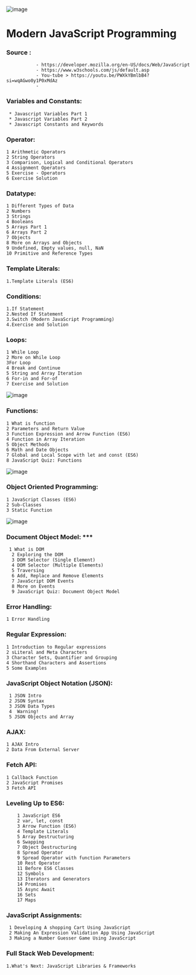 ![image](https://github.com/ADATYA/JavaScript-by-bohubrihi/assets/97549431/238e5cc4-edb9-4865-9d1a-2221587d0273)
# Modern JavaScript Programming  
  ### Source : 
               - https://developer.mozilla.org/en-US/docs/Web/JavaScript
               - https://www.w3schools.com/js/default.asp
               - You-tube > https://youtu.be/PWXkYBmlbB4?si=wqAGwo0y1P0xMdAz
               - 
               
 
  ### Variables and Constants:  
     * Javascript Variables Part 1
     * Javascript Variables Part 2
     * Javascript Constants and Keywords
     
### Operator:
    1 Arithmetic Operators
    2 String Operators
    3 Comparison, Logical and Conditional Operators
    4 Assignment Operators
    5 Exercise - Operators
    6 Exercise Solution
    
### Datatype:
    1 Different Types of Data
    2 Numbers
    3 Strings
    4 Booleans
    5 Arrays Part 1
    6 Arrays Part 2
    7 Objects
    8 More on Arrays and Objects
    9 Undefined, Empty values, null, NaN
    10 Primitive and Reference Types
    
### Template Literals:
    1.Template Literals (ES6)
    
### Conditions:
    1.If Statement
    2.Nested If Statement
    3.Switch (Modern JavaScript Programming)
    4.Exercise and Solution
    
### Loops:
    1 While Loop
    2 More on While Loop  
    3For Loop
    4 Break and Continue   
    5 String and Array Iteration   
    6 For-in and For-of  
    7 Exercise and Solution

![image](https://github.com/ADATYA/JavaScript-by-bohubrihi/assets/97549431/327916d0-975e-4611-8458-5734f609cbc4)
   
### Functions:
    1 What is function 
    2 Parameters and Return Value 
    3 Function Expression and Arrow Function (ES6) 
    4 Function in Array Iteration  
    5 Object Methods    
    6 Math and Date Objects 
    7 Global and Local Scope with let and const (ES6)    
    8 JavaScript Quiz: Functions

![image](https://github.com/ADATYA/JavaScript-by-bohubrihi/assets/97549431/02678ff9-1479-4672-9942-fcd9d2a38371)

### Object Oriented Programming:
    1 JavaScript Classes (ES6)
    2 Sub-Classes 
    3 Static Function
    
![image](https://github.com/ADATYA/JavaScript-by-bohubrihi/assets/97549431/2bcf6308-458e-4d65-9e4c-fc912116bffe)
    
### Document Object Model: ***
     1 What is DOM
      2 Exploring the DOM
      3 DOM Selector (Single Element)
      4 DOM Selector (Multiple Elements)
      5 Traversing
      6 Add, Replace and Remove Elements
      7 JavaScript DOM Events
      8 More on Events
      9 JavaScript Quiz: Document Object Model
      
### Error Handling:
    1 Error Handling
    
### Regular Expression:
    1 Introduction to Regular expressions
    2 sLiteral and Meta Characters 
    3 Character Sets, Quantifier and Grouping
    4 Shorthand Characters and Assertions  
    5 Some Examples
    
### JavaScript Object Notation (JSON):
     1 JSON Intro    
     2 JSON Syntax
     3 JSON Data Types   
     4  Warning!
     5 JSON Objects and Array
     
### AJAX:
    1 AJAX Intro
    2 Data From External Server
    
### Fetch API:
    1 Callback Function
    2 JavaScript Promises
    3 Fetch API
    
### Leveling Up to ES6:
        1 JavaScript ES6
        2 var, let, const
        3 Arrow Function (ES6)
        4 Template Literals
        5 Array Destructuring
        6 Swapping
        7 Object Destructuring
        8 Spread Operator
        9 Spread Operator with function Parameters
        10 Rest Operator
        11 Before ES6 Classes
        12 Symbols
        13 Iterators and Generators
        14 Promises
        15 Async Await
        16 Sets
        17 Maps
        
### JavaScript Assignments:
     1 Developing A shopping Cart Using JavaScript     
     2 Making An Expression Validation App Using JavaScript 
     3 Making a Number Guesser Game Using JavaScript
     
### Full Stack Web Development:
    1.What's Next: JavaScript Libraries & Frameworks
